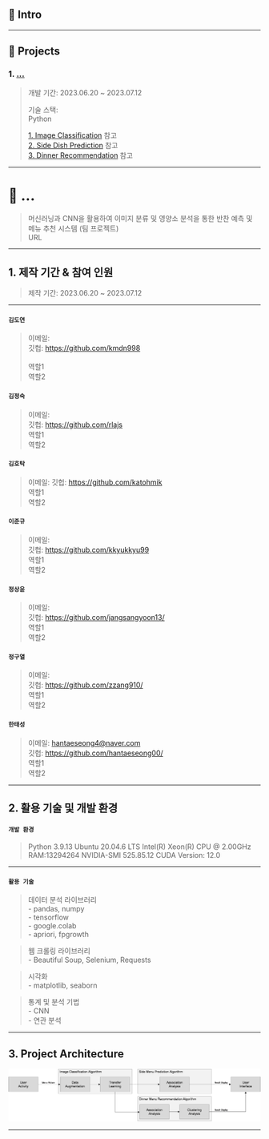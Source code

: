 ## :pushpin: Intro
>   

---

## :pushpin: Projects
### 1. [...](https://github.com/hantaeseong00/Acorn_Final_Proj)
>
>개발 기간: 2023.06.20 ~ 2023.07.12
>  
>기술 스택:  
>Python
>  
>[1. Image Classification](https://github.com/hantaeseong00/Acorn_Final_Proj/tree/main/Source%20Code/1.%20Image%20Classification) 참고   
>[2. Side Dish Prediction](https://github.com/hantaeseong00/Acorn_Final_Proj/tree/main/Source%20Code/2.%20Side%20Dish%20Prediction) 참고   
>[3. Dinner Recommendation](https://github.com/hantaeseong00/Acorn_Final_Proj/tree/main/Source%20Code/3.%20Dinner%20Recommendation) 참고   

---

# :pushpin: ...
>머신러닝과 CNN을 활용하여 이미지 분류 및 영양소 분석을 통한 반찬 예측 및 메뉴 추천 시스템 (팀 프로젝트)  
>URL   

---

## 1. 제작 기간 & 참여 인원
>제작 기간: 2023.06.20 ~ 2023.07.12   

---

#### `김도연`
>이메일: <br>
>깃헙: https://github.com/kmdn998 <br>  
>역할1   <br>
>역할2   <br>

#### `김정숙`
>이메일: <br>
>깃헙: https://github.com/rlajs   <br>
>역할1   <br>
>역할2   <br>

#### `김호탁`
>이메일: 
>깃헙: https://github.com/katohmik<br>
>역할1<br>
>역할2<br>

#### `이준규`
>이메일: <br>
>깃헙: https://github.com/kkyukkyu99<br>
>역할1<br>
>역할2<br>

#### `정상윤`
>이메일: <br>
>깃헙: https://github.com/jangsangyoon13/<br>
>역할1<br>
>역할2<br>

#### `정구열`
>이메일: <br>
>깃헙: https://github.com/zzang910/<br>
>역할1<br>
>역할2<br>

#### `한태성`
>이메일: hantaeseong4@naver.com<br>
>깃헙: https://github.com/hantaeseong00/<br>
>역할1<br>
>역할2<br>

---

## 2. 활용 기술 및 개발 환경
#### `개발 환경`
>Python 3.9.13
>Ubuntu 20.04.6 LTS 
>Intel(R) Xeon(R) CPU @ 2.00GHz
>RAM:13294264
>NVIDIA-SMI 525.85.12
>CUDA Version: 12.0

---

#### `활용 기술`
>데이터 분석 라이브러리   <br>
	- pandas, numpy   <br>
	- tensorflow   <br>
	- google.colab   <br>
	- apriori, fpgrowth   <br>
	
>웹 크롤링 라이브러리   <br>
	- Beautiful Soup, Selenium,	Requests    <br>
	
>시각화<br>
	- matplotlib, seaborn   <br>
	
>통계 및 분석 기법   <br>
	- CNN   <br>
	- 연관 분석   <br>

---

## 3. Project Architecture
![](./Files/img/Acon_Fin_Proj_Architecture.png)

---

